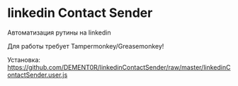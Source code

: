 # linkedin Contact Sender
 Автоматизация рутины на linkedin

Для работы требует Tampermonkey/Greasemonkey! 

Установка:
https://github.com/DEMENT0R/linkedinContactSender/raw/master/linkedinContactSender.user.js
